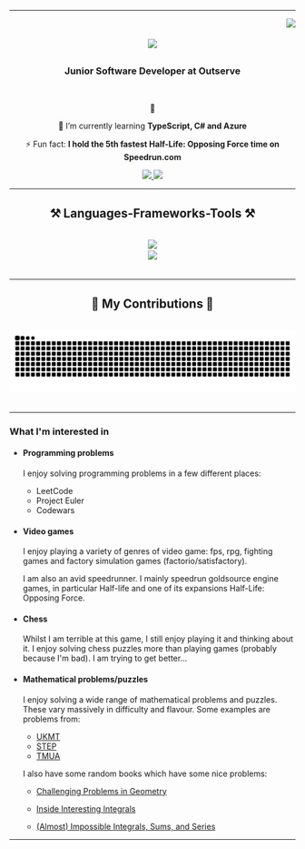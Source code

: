 <hr/>
<img align="right" src="https://visitor-badge.laobi.icu/badge?page_id=izaakgough.izaakgough" />

<h1 align="center">
    <img src="https://readme-typing-svg.herokuapp.com/?font=Righteous&size=35&center=true&vCenter=true&width=500&height=70&duration=4000&lines=Hi+There!+👋;+I'm+Izaak;" />
</h1>

<h3 align="center">Junior Software Developer at Outserve</h3>

<br/>

<div align="center">
    
🔭 

🌱 I’m currently learning **TypeScript, C# and Azure**

⚡ Fun fact: **I hold the 5th fastest Half-Life: Opposing Force time on Speedrun.com**

</div>

<div align="center"> 
  <a href="mailto:izaakgough@gmail.com">
    <img src="https://img.shields.io/badge/Gmail-333333?style=for-the-badge&logo=gmail&logoColor=red" />
  </a>
  <a href="https://www.linkedin.com/in/izaak-gough-b7089b294/?originalSubdomain=uk" >
    <img src="https://img.shields.io/badge/LinkedIn-0077B5?style=for-the-badge&logo=linkedin&logoColor=white" />
  </a>
  </div>
  
 <hr/>

<h2 align="center">⚒️ Languages-Frameworks-Tools ⚒️</h2>
<br/>
<div align="center">
    <img src="https://skillicons.dev/icons?i=html,css,vscode,github,git" /><br>
    <img src="https://skillicons.dev/icons?i=nodejs,python,javascript,express,postgresql" />
</div>

<br/>
<hr/>

<div align="center">
  <h2>🐍 My Contributions 🐍</h2>
  <br>
  <img alt="snake eating my contributions" src="https://raw.githubusercontent.com/izaakgough/izaakgough/output/github-contribution-grid-snake.svg" />
  
  <br/>
</div>
<br/>
<hr/>
  
### What I'm interested in 

- #### Programming problems

    I enjoy solving programming problems in a few different places:
    
    - LeetCode
    - Project Euler
    - Codewars

- #### Video games
    I enjoy playing a variety of genres of video game: fps, rpg, fighting games and factory simulation games (factorio/satisfactory).

    I am also an avid speedrunner. I mainly speedrun goldsource engine games, in particular Half-life and one of its expansions Half-Life: Opposing Force.
    
- #### Chess
    Whilst I am terrible at this game, I still enjoy playing it and thinking about it. I enjoy solving chess puzzles more than playing games (probably because I'm bad). I am trying to get better...

- #### Mathematical problems/puzzles

    I enjoy solving a wide range of mathematical problems and puzzles. These vary massively in difficulty and flavour. Some examples are problems from: 
       
    -  [UKMT](https://ukmt.org.uk)
    - [STEP](https://www.maths.cam.ac.uk/undergrad/admissions/step) 
    - [TMUA](https://esat-tmua.ac.uk/about-the-tests/tmua-test/)
    
    I also have some random books which have some nice problems:

    - [Challenging Problems in Geometry](https://www.isinj.com/mt-usamo/Challenging%20Problems%20In%20Geometry%20Alfred%20Posamentier.pdf)

    - [Inside Interesting Integrals](https://galoisian.wordpress.com/wp-content/uploads/2018/11/undergraduate-lecture-notes-in-physics-paul-j-nahin-inside-interesting-integrals-2015-springer-1.pdf)
    
    - [(Almost) Impossible Integrals, Sums, and Series](https://faculty.ksu.edu.sa/sites/default/files/almost_impossible_integrals_sums_and_series_by_valean_cornel_ioan_z-lib.org_.pdf)

---

 
